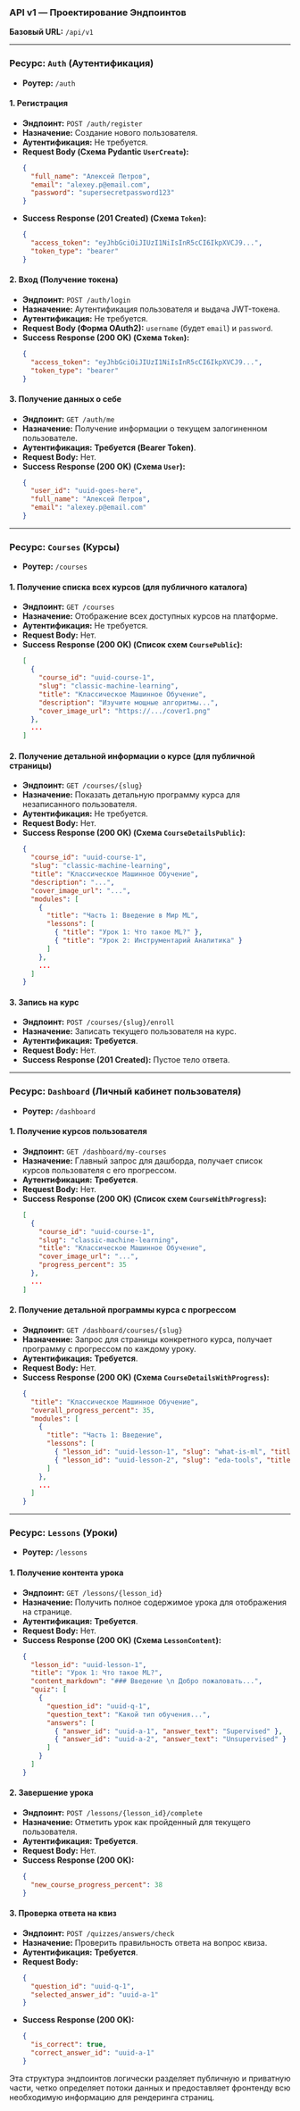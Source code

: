 
### **API v1 — Проектирование Эндпоинтов**

**Базовый URL:** `/api/v1`

---

### **Ресурс: `Auth` (Аутентификация)**
* **Роутер:** `/auth`

#### **1. Регистрация**
* **Эндпоинт:** `POST /auth/register`
* **Назначение:** Создание нового пользователя.
* **Аутентификация:** Не требуется.
* **Request Body (Схема Pydantic `UserCreate`):**
  ```json
  {
    "full_name": "Алексей Петров",
    "email": "alexey.p@email.com",
    "password": "supersecretpassword123"
  }
  ```
* **Success Response (201 Created) (Схема `Token`):**
  ```json
  {
    "access_token": "eyJhbGciOiJIUzI1NiIsInR5cCI6IkpXVCJ9...",
    "token_type": "bearer"
  }
  ```

#### **2. Вход (Получение токена)**
* **Эндпоинт:** `POST /auth/login`
* **Назначение:** Аутентификация пользователя и выдача JWT-токена.
* **Аутентификация:** Не требуется.
* **Request Body (Форма OAuth2):** `username` (будет `email`) и `password`.
* **Success Response (200 OK) (Схема `Token`):**
  ```json
  {
    "access_token": "eyJhbGciOiJIUzI1NiIsInR5cCI6IkpXVCJ9...",
    "token_type": "bearer"
  }
  ```

#### **3. Получение данных о себе**
* **Эндпоинт:** `GET /auth/me`
* **Назначение:** Получение информации о текущем залогиненном пользователе.
* **Аутентификация:** **Требуется (Bearer Token)**.
* **Request Body:** Нет.
* **Success Response (200 OK) (Схема `User`):**
  ```json
  {
    "user_id": "uuid-goes-here",
    "full_name": "Алексей Петров",
    "email": "alexey.p@email.com"
  }
  ```

---

### **Ресурс: `Courses` (Курсы)**
* **Роутер:** `/courses`

#### **1. Получение списка всех курсов (для публичного каталога)**
* **Эндпоинт:** `GET /courses`
* **Назначение:** Отображение всех доступных курсов на платформе.
* **Аутентификация:** Не требуется.
* **Request Body:** Нет.
* **Success Response (200 OK) (Список схем `CoursePublic`):**
  ```json
  [
    {
      "course_id": "uuid-course-1",
      "slug": "classic-machine-learning",
      "title": "Классическое Машинное Обучение",
      "description": "Изучите мощные алгоритмы...",
      "cover_image_url": "https://.../cover1.png"
    },
    ...
  ]
  ```

#### **2. Получение детальной информации о курсе (для публичной страницы)**
* **Эндпоинт:** `GET /courses/{slug}`
* **Назначение:** Показать детальную программу курса для незаписанного пользователя.
* **Аутентификация:** Не требуется.
* **Request Body:** Нет.
* **Success Response (200 OK) (Схема `CourseDetailsPublic`):**
  ```json
  {
    "course_id": "uuid-course-1",
    "slug": "classic-machine-learning",
    "title": "Классическое Машинное Обучение",
    "description": "...",
    "cover_image_url": "...",
    "modules": [
      {
        "title": "Часть 1: Введение в Мир ML",
        "lessons": [
          { "title": "Урок 1: Что такое ML?" },
          { "title": "Урок 2: Инструментарий Аналитика" }
        ]
      },
      ...
    ]
  }
  ```

#### **3. Запись на курс**
* **Эндпоинт:** `POST /courses/{slug}/enroll`
* **Назначение:** Записать текущего пользователя на курс.
* **Аутентификация:** **Требуется**.
* **Request Body:** Нет.
* **Success Response (201 Created):** Пустое тело ответа.

---

### **Ресурс: `Dashboard` (Личный кабинет пользователя)**
* **Роутер:** `/dashboard`

#### **1. Получение курсов пользователя**
* **Эндпоинт:** `GET /dashboard/my-courses`
* **Назначение:** Главный запрос для дашборда, получает список курсов пользователя с его прогрессом.
* **Аутентификация:** **Требуется**.
* **Request Body:** Нет.
* **Success Response (200 OK) (Список схем `CourseWithProgress`):**
  ```json
  [
    {
      "course_id": "uuid-course-1",
      "slug": "classic-machine-learning",
      "title": "Классическое Машинное Обучение",
      "cover_image_url": "...",
      "progress_percent": 35
    },
    ...
  ]
  ```

#### **2. Получение детальной программы курса с прогрессом**
* **Эндпоинт:** `GET /dashboard/courses/{slug}`
* **Назначение:** Запрос для страницы конкретного курса, получает программу с прогрессом по каждому уроку.
* **Аутентификация:** **Требуется**.
* **Request Body:** Нет.
* **Success Response (200 OK) (Схема `CourseDetailsWithProgress`):**
  ```json
  {
    "title": "Классическое Машинное Обучение",
    "overall_progress_percent": 35,
    "modules": [
      {
        "title": "Часть 1: Введение",
        "lessons": [
          { "lesson_id": "uuid-lesson-1", "slug": "what-is-ml", "title": "Урок 1: Что такое ML?", "status": "completed" },
          { "lesson_id": "uuid-lesson-2", "slug": "eda-tools", "title": "Урок 2: Инструментарий", "status": "in_progress" }
        ]
      },
      ...
    ]
  }
  ```

---

### **Ресурс: `Lessons` (Уроки)**
* **Роутер:** `/lessons`

#### **1. Получение контента урока**
* **Эндпоинт:** `GET /lessons/{lesson_id}`
* **Назначение:** Получить полное содержимое урока для отображения на странице.
* **Аутентификация:** **Требуется**.
* **Request Body:** Нет.
* **Success Response (200 OK) (Схема `LessonContent`):**
  ```json
  {
    "lesson_id": "uuid-lesson-1",
    "title": "Урок 1: Что такое ML?",
    "content_markdown": "### Введение \n Добро пожаловать...",
    "quiz": [
      {
        "question_id": "uuid-q-1",
        "question_text": "Какой тип обучения...",
        "answers": [
          { "answer_id": "uuid-a-1", "answer_text": "Supervised" },
          { "answer_id": "uuid-a-2", "answer_text": "Unsupervised" }
        ]
      }
    ]
  }
  ```

#### **2. Завершение урока**
* **Эндпоинт:** `POST /lessons/{lesson_id}/complete`
* **Назначение:** Отметить урок как пройденный для текущего пользователя.
* **Аутентификация:** **Требуется**.
* **Request Body:** Нет.
* **Success Response (200 OK):**
  ```json
  {
    "new_course_progress_percent": 38
  }
  ```

#### **3. Проверка ответа на квиз**
* **Эндпоинт:** `POST /quizzes/answers/check`
* **Назначение:** Проверить правильность ответа на вопрос квиза.
* **Аутентификация:** **Требуется**.
* **Request Body:**
  ```json
  {
    "question_id": "uuid-q-1",
    "selected_answer_id": "uuid-a-1"
  }
  ```
* **Success Response (200 OK):**
  ```json
  {
    "is_correct": true,
    "correct_answer_id": "uuid-a-1"
  }
  ```

Эта структура эндпоинтов логически разделяет публичную и приватную части, четко определяет потоки данных и предоставляет фронтенду всю необходимую информацию для рендеринга страниц.